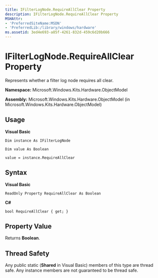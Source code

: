 ```yaml
---
title: IFilterLogNode.RequireAllClear Property
description: IFilterLogNode.RequireAllClear Property
MSHAttr:
- 'PreferredSiteName:MSDN'
- 'PreferredLib:/library/windows/hardware'
ms.assetid: 3ed4e693-a85f-4261-832d-459c6d20b666
---
```


# IFilterLogNode.RequireAllClear Property


Represents whether a filter log node requires all clear.

**Namespace:** Microsoft.Windows.Kits.Hardware.ObjectModel

**Assembly:** Microsoft.Windows.Kits.Hardware.ObjectModel (in Microsoft.Windows.Kits.Hardware.ObjectModel)

## <span id="Usage"></span><span id="usage"></span><span id="USAGE"></span>Usage


**Visual Basic**

`Dim instance As IFilterLogNode`

`Dim value As Boolean`

`value = instance.RequireAllClear`

## <span id="Syntax"></span><span id="syntax"></span><span id="SYNTAX"></span>Syntax


**Visual Basic**

`ReadOnly Property RequireAllClear As Boolean`

**C#**

`bool RequireAllClear { get; }`

## <span id="Property_Value"></span><span id="property_value"></span><span id="PROPERTY_VALUE"></span>Property Value


Returns **Boolean**.

## <span id="Thread_Safety"></span><span id="thread_safety"></span><span id="THREAD_SAFETY"></span>Thread Safety


Any public static (**Shared** in Visual Basic) members of this type are thread safe. Any instance members are not guaranteed to be thread safe.

 

 






